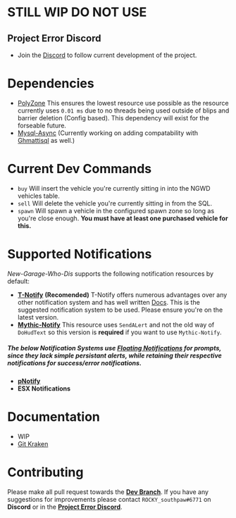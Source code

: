 # STILL WIP DO NOT USE

## Project Error Discord
- Join the [Discord](https://discord.gg/HYwBjTbAY5) to follow current development of the project.

# Dependencies
- [PolyZone](https://github.com/mkafrin/PolyZone) This ensures the lowest resource use possible as the resource currently uses `0.01 ms` due to no threads being used outside of blips and barrier deletion (Config based). This dependency will exist for the forseable future.
- [Mysql-Async](https://github.com/brouznouf/fivem-mysql-async) (Currently working on adding compatability with [Ghmattisql](https://github.com/GHMatti/ghmattimysql) as well.)
# Current Dev Commands
- `buy` Will insert the vehicle you're currently sitting in into the NGWD vehicles table.
- `sell` Will delete the vehicle you're currently sitting in from the SQL.
- `spawn` Will spawn a vehicle in the configured spawn zone so long as you're close enough. **You must have at least one purchased vehicle for this.**

# Supported Notifications
*New-Garage-Who-Dis* supports the following notification resources by default:
- [**T-Notify**](https://github.com/TasoOneAsia/t-notify) **(Recomended)** T-Notify offers numerous advantages over any other notification system and has well written [Docs](https://docs.tasoagc.dev/#/). This is the suggested notification system to be used. Please ensure you're on the latest version.
- [**Mythic-Notify**](https://github.com/FlawwsX/mythic_notify) This resource uses `SendALert` and not the old way of `DoHudText` so this version is **required** if you want to use `Mythic-Notify`.

##### The below Notification Systems use [Floating Notifications](https://i.imgur.com/ZcDa6KV.jpg) for prompts, since they lack simple persistant alerts, while retaining their respective notifications for success/error notifications.
- [**pNotify**](https://forum.cfx.re/t/release-pnotify-in-game-js-notifications-using-noty/20659) 
- **ESX Notifications**

# Documentation
- WIP
- [Git Kraken](https://app.gitkraken.com/glo/board/YEU_GRdxdwARhoP7)

# Contributing
Please make all pull request towards the [**Dev Branch**](https://github.com/project-error/new-garage-who-dis/tree/dev). If you have any suggestions for improvements please contact `ROCKY_southpaw#6771` on **Discord** or in the [**Project Error Discord**](https://discord.gg/HYwBjTbAY5).

